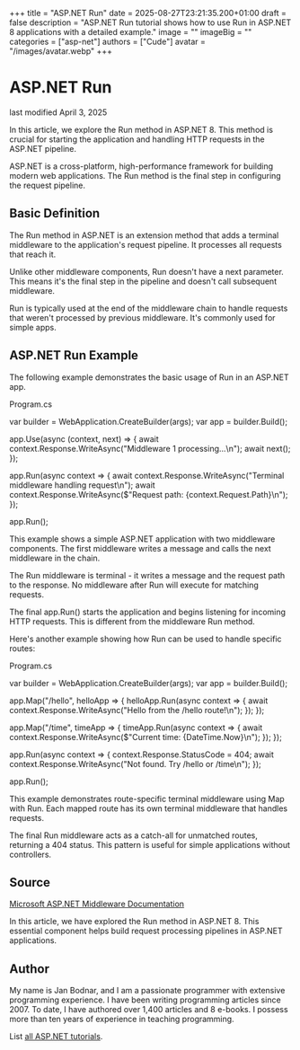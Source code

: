 +++
title = "ASP.NET Run"
date = 2025-08-27T23:21:35.200+01:00
draft = false
description = "ASP.NET Run tutorial shows how to use Run in ASP.NET 8 applications with a detailed example."
image = ""
imageBig = ""
categories = ["asp-net"]
authors = ["Cude"]
avatar = "/images/avatar.webp"
+++

# ASP.NET Run

last modified April 3, 2025

In this article, we explore the Run method in ASP.NET 8. This method is crucial
for starting the application and handling HTTP requests in the ASP.NET pipeline.

ASP.NET is a cross-platform, high-performance framework for building modern web
applications. The Run method is the final step in configuring the request pipeline.

## Basic Definition

The Run method in ASP.NET is an extension method that adds a terminal middleware
to the application's request pipeline. It processes all requests that reach it.

Unlike other middleware components, Run doesn't have a next parameter. This means
it's the final step in the pipeline and doesn't call subsequent middleware.

Run is typically used at the end of the middleware chain to handle requests that
weren't processed by previous middleware. It's commonly used for simple apps.

## ASP.NET Run Example

The following example demonstrates the basic usage of Run in an ASP.NET app.

Program.cs
  

var builder = WebApplication.CreateBuilder(args);
var app = builder.Build();

app.Use(async (context, next) =&gt;
{
    await context.Response.WriteAsync("Middleware 1 processing...\n");
    await next();
});

app.Run(async context =&gt;
{
    await context.Response.WriteAsync("Terminal middleware handling request\n");
    await context.Response.WriteAsync($"Request path: {context.Request.Path}\n");
});

app.Run();

This example shows a simple ASP.NET application with two middleware components.
The first middleware writes a message and calls the next middleware in the chain.

The Run middleware is terminal - it writes a message and the request path to the
response. No middleware after Run will execute for matching requests.

The final app.Run() starts the application and begins listening for
incoming HTTP requests. This is different from the middleware Run method.

Here's another example showing how Run can be used to handle specific routes:

Program.cs
  

var builder = WebApplication.CreateBuilder(args);
var app = builder.Build();

app.Map("/hello", helloApp =&gt;
{
    helloApp.Run(async context =&gt;
    {
        await context.Response.WriteAsync("Hello from the /hello route!\n");
    });
});

app.Map("/time", timeApp =&gt;
{
    timeApp.Run(async context =&gt;
    {
        await context.Response.WriteAsync($"Current time: {DateTime.Now}\n");
    });
});

app.Run(async context =&gt;
{
    context.Response.StatusCode = 404;
    await context.Response.WriteAsync("Not found. Try /hello or /time\n");
});

app.Run();

This example demonstrates route-specific terminal middleware using Map with Run.
Each mapped route has its own terminal middleware that handles requests.

The final Run middleware acts as a catch-all for unmatched routes, returning a
404 status. This pattern is useful for simple applications without controllers.

## Source

[Microsoft ASP.NET Middleware Documentation](https://learn.microsoft.com/en-us/aspnet/core/fundamentals/middleware/?view=aspnetcore-8.0)

In this article, we have explored the Run method in ASP.NET 8. This essential
component helps build request processing pipelines in ASP.NET applications.

## Author

My name is Jan Bodnar, and I am a passionate programmer with extensive
programming experience. I have been writing programming articles since 2007.
To date, I have authored over 1,400 articles and 8 e-books. I possess more
than ten years of experience in teaching programming.

List [all ASP.NET tutorials](/all/#asp-net).